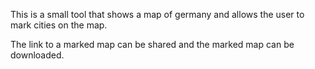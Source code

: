 This is a small tool that shows a map of germany and allows the user to mark cities on the map.

The link to a marked map can be shared and the marked map can be downloaded.
